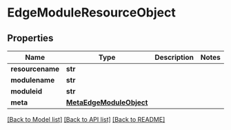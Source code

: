 # EdgeModuleResourceObject

## Properties
Name | Type | Description | Notes
------------ | ------------- | ------------- | -------------
**resourcename** | **str** |  | 
**modulename** | **str** |  | 
**moduleid** | **str** |  | 
**meta** | [**MetaEdgeModuleObject**](MetaEdgeModuleObject.md) |  | 

[[Back to Model list]](../README.md#documentation-for-models) [[Back to API list]](../README.md#documentation-for-api-endpoints) [[Back to README]](../README.md)


